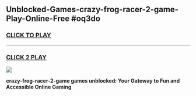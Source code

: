 
## Unblocked-Games-crazy-frog-racer-2-game-Play-Online-Free #oq3do
<h3>
<a href="https://us.freeplayer.one?title=crazy-frog-racer-2-game&ref=10M">CLICK TO PLAY</a></h3>
<hr>

<h3>
<a href="https://us.freeplayer.one?title=crazy-frog-racer-2-game&ref=10M">CLICK 2 PLAY</a>
  
</h3>

<a href="https://us.freeplayer.one?title=crazy-frog-racer-2-game&ref=10M"><img src="https://clearcache.store/games.png"></a>


**crazy-frog-racer-2-game games unblocked: Your Gateway to Fun and Accessible Online Gaming**
